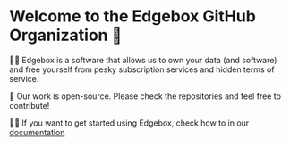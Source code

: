 # Welcome to the Edgebox GitHub Organization 👋

🙋‍♀️ Edgebox is a software that allows us to own your data (and software) and free yourself from pesky subscription services and hidden terms of service.

🌈 Our work is open-source. Please check the repositories and feel free to contribute!

👩‍💻 If you want to get started using Edgebox, check how to in our [documentation](https://docs.edgebox.io)

